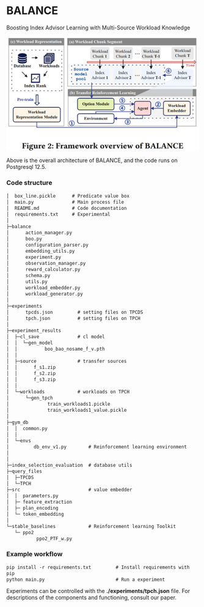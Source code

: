 # BALANCE
Boosting Index Advisor Learning with Multi-Source Workload Knowledge

![Framework overview of BALANCE](./image.png)

Above is the overall architecture of BALANCE, and the code runs on Postgresql 12.5.
### Code structure
```
│  box_line.pickle      # Predicate value box
│  main.py              # Main process file
│  README.md            # Code documentation
│  requirements.txt     # Experimental
│
├─balance
│      action_manager.py     
│      boo.py
│      configuration_parser.py
│      embedding_utils.py
│      experiment.py
│      observation_manager.py
│      reward_calculator.py
│      schema.py
│      utils.py
│      workload_embedder.py
│      workload_generator.py
│
├─experiments
│      tpcds.json         # setting files on TPCDS     
│      tpch.json          # setting files on TPCH
│
├─experiment_results
│  ├─cl_save              # cl model 
│  │  └─gen_model
│  │          boo_bao_nosame_f_v.pth  
│  │
│  ├─source               # transfer sources 
│  │      f_s1.zip
│  │      f_s2.zip
│  │      f_s3.zip
│  │
│  └─workloads            # workloads on TPCH 
│      └─gen_tpch
│              train_workloads1.pickle            
│              train_workloads1_value.pickle      
│
├─gym_db
│  │  common.py
│  │
│  └─envs
│         db_env_v1.py        # Reinforcement learning environment
│  
│
├─index_selection_evaluation  # database utils
├─query_files
│  ├─TPCDS
│  └─TPCH
├─src                         # value embedder
│  │  parameters.py
│  ├─ feature_extraction
│  ├─ plan_encoding
│  └─ token_embedding
│
└─stable_baselines            # Reinforcement learning Toolkit
   └─ ppo2            
           ppo2_PTF_w.py
```
### Example workflow

```
pip install -r requirements.txt         # Install requirements with pip
python main.py                          # Run a experiment
```
Experiments can be controlled with the **./experiments/tpch.json** file. For descriptions of the components and functioning, consult our paper.
